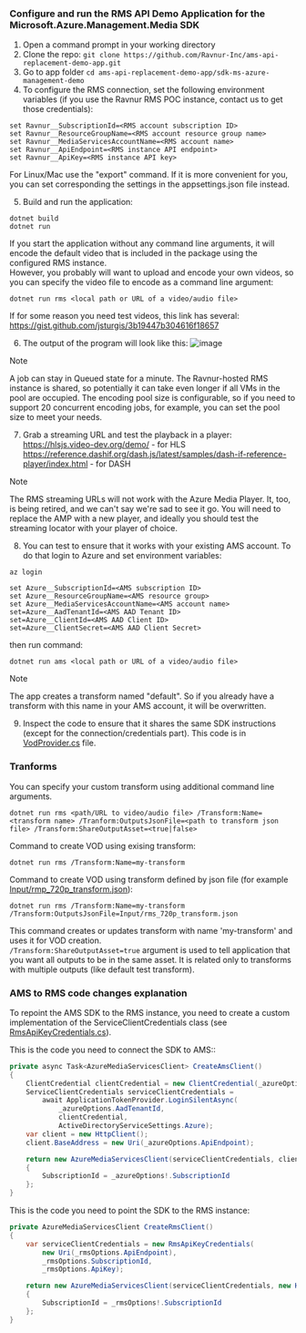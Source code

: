 ### Configure and run the RMS API Demo Application for the Microsoft.Azure.Management.Media SDK

1. Open a command prompt in your working directory
2. Clone the repo: ```git clone https://github.com/Ravnur-Inc/ams-api-replacement-demo-app.git```
3. Go to app folder ```cd ams-api-replacement-demo-app/sdk-ms-azure-management-demo```
4. To configure the RMS connection, set the following environment variables (if you use the Ravnur RMS POC instance, contact us to get those credentials): 
```
set Ravnur__SubscriptionId=<RMS account subscription ID>
set Ravnur__ResourceGroupName=<RMS account resource group name>
set Ravnur__MediaServicesAccountName=<RMS account name>
set Ravnur__ApiEndpoint=<RMS instance API endpoint>
set Ravnur__ApiKey=<RMS instance API key>
```
For Linux/Mac use the "export" command. If it is more convenient for you, you can set corresponding the settings in the appsettings.json file instead.

5. Build and run the application:
```
dotnet build
dotnet run
```
If you start the application without any command line arguments, it will encode the default video that is included in the package using the configured RMS instance.<br>
However, you probably will want to upload and encode your own videos, so you can specify the video file to encode as a command line argument:
```
dotnet run rms <local path or URL of a video/audio file>
```
If for some reason you need test videos, this link has several: https://gist.github.com/jsturgis/3b19447b304616f18657

6. The output of the program will look like this:
![image](https://github.com/Ravnur-Inc/ams-api-replacement-demo-app/assets/73594896/1e8fbed2-e476-4120-b383-006334e569f3)
> [!NOTE]
> A job can stay in Queued state for a minute. The Ravnur-hosted RMS instance is shared, so potentially it can take even longer if all VMs in the pool are occupied. The encoding pool size is configurable, so if you need to support 20 concurrent encoding jobs, for example, you can set the pool size to meet your needs.

7.  Grab a streaming URL and test the playback in a player:
https://hlsjs.video-dev.org/demo/ - for HLS
https://reference.dashif.org/dash.js/latest/samples/dash-if-reference-player/index.html - for DASH<br>

> [!NOTE]
> The RMS streaming URLs will not work with the Azure Media Player. It, too, is being retired, and we can't say we're sad to see it go. You will need to replace the AMP with a new player, and ideally you should test the streaming locator with your player of choice.<br>

8. You can test to ensure that it works with your existing AMS account. To do that login to Azure and set environment variables:
```
az login

set Azure__SubscriptionId=<AMS subscription ID>
set Azure__ResourceGroupName=<AMS resource group>
set Azure__MediaServicesAccountName=<AMS account name>
set=Azure__AadTenantId=<AMS AAD Tenant ID>
set=Azure__ClientId=<AMS AAD Client ID>
set=Azure__ClientSecret=<AMS AAD Client Secret>
```
then run command:
```
dotnet run ams <local path or URL of a video/audio file>
```
> [!NOTE]
> The app creates a transform named "default". So if you already have a transform with this name in your AMS account, it will be overwritten.

9. Inspect the code to ensure that it shares the same SDK instructions (except for the connection/credentials part). This code is in [VodProvider.cs](VodProvider.cs) file.

### Tranforms

You can specify your custom transform using additional command line arguments.

```
dotnet run rms <path/URL to video/audio file> /Transform:Name=<transform name> /Tranform:OutputsJsonFile=<path to transform json file> /Transform:ShareOutputAsset=<true|false>
```

Command to create VOD using exising transform:

```
dotnet run rms /Transform:Name=my-transform
```

Command to create VOD using transform defined by json file (for example [Input/rmp_720p_transform.json](Input/rms_720p_transform.json)):

```
dotnet run rms /Transform:Name=my-transform /Transform:OutputsJsonFile=Input/rms_720p_transform.json
```

This command creates or updates transform with name 'my-transform' and uses it for VOD creation.<br>
```/Transform:ShareOutputAsset=true``` argument is used to tell application that you want all outputs to be in the same asset. It is related only to transforms with multiple outputs (like default test transform). 


### AMS to RMS code changes explanation

To repoint the AMS SDK to the RMS instance, you need to create a custom implementation of the ServiceClientCredentials class (see [RmsApiKeyCredentials.cs](RmsApiKeyTokenCredentials.cs)).

This is the code you need to connect the SDK to AMS::

```csharp
private async Task<AzureMediaServicesClient> CreateAmsClient()
{
    ClientCredential clientCredential = new ClientCredential(_azureOptions.ClientId, _azureOptions.ClientSecret);
    ServiceClientCredentials serviceClientCredentials =
        await ApplicationTokenProvider.LoginSilentAsync(
            _azureOptions.AadTenantId,
            clientCredential,
            ActiveDirectoryServiceSettings.Azure);
    var client = new HttpClient();
    client.BaseAddress = new Uri(_azureOptions.ApiEndpoint);

    return new AzureMediaServicesClient(serviceClientCredentials, client, true)
    {
        SubscriptionId = _azureOptions!.SubscriptionId
    };
}
```

This is the code you need to point the SDK to the RMS instance:

```csharp
private AzureMediaServicesClient CreateRmsClient()
{
    var serviceClientCredentials = new RmsApiKeyCredentials(
        new Uri(_rmsOptions.ApiEndpoint),
        _rmsOptions.SubscriptionId,
        _rmsOptions.ApiKey);

    return new AzureMediaServicesClient(serviceClientCredentials, new HttpClient(), true)
    {
        SubscriptionId = _rmsOptions!.SubscriptionId
    };
}
```
